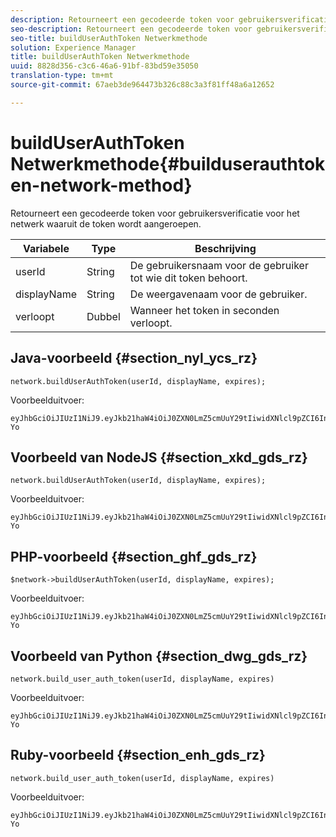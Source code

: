 ```yaml
---
description: Retourneert een gecodeerde token voor gebruikersverificatie voor het netwerk waaruit de token wordt aangeroepen.
seo-description: Retourneert een gecodeerde token voor gebruikersverificatie voor het netwerk waaruit de token wordt aangeroepen.
seo-title: buildUserAuthToken Netwerkmethode
solution: Experience Manager
title: buildUserAuthToken Netwerkmethode
uuid: 8828d356-c3c6-46a6-91bf-83bd59e35050
translation-type: tm+mt
source-git-commit: 67aeb3de964473b326c88c3a3f81ff48a6a12652

---
```



# buildUserAuthToken Netwerkmethode{#builduserauthtoken-network-method}

Retourneert een gecodeerde token voor gebruikersverificatie voor het netwerk waaruit de token wordt aangeroepen.

| Variabele | Type | Beschrijving |
|--- |--- |--- |
| userId | String | De gebruikersnaam voor de gebruiker tot wie dit token behoort. |
| displayName | String | De weergavenaam voor de gebruiker. |
| verloopt | Dubbel | Wanneer het token in seconden verloopt. |

## Java-voorbeeld {#section_nyl_ycs_rz}

```
network.buildUserAuthToken(userId, displayName, expires); 
```

Voorbeelduitvoer:

```
eyJhbGciOiJIUzI1NiJ9.eyJkb21haW4iOiJ0ZXN0LmZ5cmUuY29tIiwidXNlcl9pZCI6InN5c3RlbSIsImRpc3BsYXlfbmFtZSI6InN5c3RlbSIsImV4cGlyZXMiOjEzOTY2NTUwODN9.33GuJF_ou2O6CCV22Y3PlLUgP2Igy9vAXfmLONkt-Yo 
```

## Voorbeeld van NodeJS {#section_xkd_gds_rz}

```
network.buildUserAuthToken(userId, displayName, expires); 
```

Voorbeelduitvoer:

```
eyJhbGciOiJIUzI1NiJ9.eyJkb21haW4iOiJ0ZXN0LmZ5cmUuY29tIiwidXNlcl9pZCI6InN5c3RlbSIsImRpc3BsYXlfbmFtZSI6InN5c3RlbSIsImV4cGlyZXMiOjEzOTY2NTUwODN9.33GuJF_ou2O6CCV22Y3PlLUgP2Igy9vAXfmLONkt-Yo 
```

## PHP-voorbeeld {#section_ghf_gds_rz}

```
$network->buildUserAuthToken(userId, displayName, expires); 
```

Voorbeelduitvoer:

```
eyJhbGciOiJIUzI1NiJ9.eyJkb21haW4iOiJ0ZXN0LmZ5cmUuY29tIiwidXNlcl9pZCI6InN5c3RlbSIsImRpc3BsYXlfbmFtZSI6InN5c3RlbSIsImV4cGlyZXMiOjEzOTY2NTUwODN9.33GuJF_ou2O6CCV22Y3PlLUgP2Igy9vAXfmLONkt-Yo
```

## Voorbeeld van Python {#section_dwg_gds_rz}

```
network.build_user_auth_token(userId, displayName, expires) 
```

Voorbeelduitvoer:

```
eyJhbGciOiJIUzI1NiJ9.eyJkb21haW4iOiJ0ZXN0LmZ5cmUuY29tIiwidXNlcl9pZCI6InN5c3RlbSIsImRpc3BsYXlfbmFtZSI6InN5c3RlbSIsImV4cGlyZXMiOjEzOTY2NTUwODN9.33GuJF_ou2O6CCV22Y3PlLUgP2Igy9vAXfmLONkt-Yo
```

## Ruby-voorbeeld {#section_enh_gds_rz}

```
network.build_user_auth_token(userId, displayName, expires) 
```

Voorbeelduitvoer:

```
eyJhbGciOiJIUzI1NiJ9.eyJkb21haW4iOiJ0ZXN0LmZ5cmUuY29tIiwidXNlcl9pZCI6InN5c3RlbSIsImRpc3BsYXlfbmFtZSI6InN5c3RlbSIsImV4cGlyZXMiOjEzOTY2NTUwODN9.33GuJF_ou2O6CCV22Y3PlLUgP2Igy9vAXfmLONkt-Yo
```
